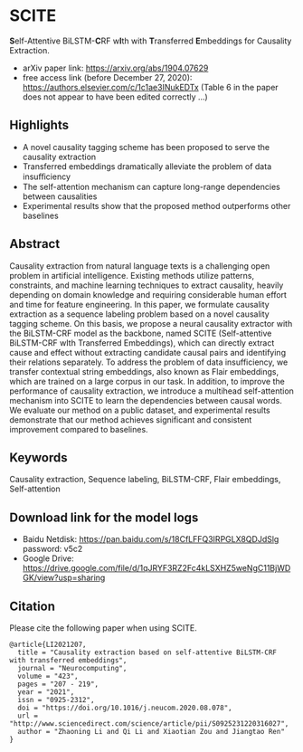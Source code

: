 # SCITE
**S**elf-Attentive BiLSTM-**C**RF w**I**th with **T**ransferred **E**mbeddings for Causality Extraction.
- arXiv paper link: https://arxiv.org/abs/1904.07629
- free access link (before December 27, 2020): https://authors.elsevier.com/c/1c1ae3INukEDTx 
(Table 6 in the paper does not appear to have been edited correctly ...)

## Highlights
- A novel causality tagging scheme has been proposed to serve the causality extraction
- Transferred embeddings dramatically alleviate the problem of data insuﬃciency
- The self-attention mechanism can capture long-range dependencies between causalities
- Experimental results show that the proposed method outperforms other baselines

## Abstract

Causality extraction from natural language texts is a challenging open problem in artificial intelligence. Existing methods utilize patterns, constraints, and machine learning techniques to extract causality, heavily depending on domain knowledge and requiring considerable human effort and time for feature engineering. In this paper, we formulate causality extraction as a sequence labeling problem based on a novel causality tagging scheme. On this basis, we propose a neural causality extractor with the BiLSTM-CRF model as the backbone, named SCITE (Self-attentive BiLSTM-CRF wIth Transferred Embeddings), which can directly extract cause and effect without extracting candidate causal pairs and identifying their relations separately. To address the problem of data insufficiency, we transfer contextual string embeddings, also known as Flair embeddings, which are trained on a large corpus in our task. In addition, to improve the performance of causality extraction, we introduce a multihead self-attention mechanism into SCITE to learn the dependencies between causal words. We evaluate our method on a public dataset, and experimental results demonstrate that our method achieves significant and consistent improvement compared to baselines.

## Keywords

Causality extraction, Sequence labeling, BiLSTM-CRF, Flair embeddings, Self-attention

## Download link for the model logs

- Baidu Netdisk: https://pan.baidu.com/s/18CfLFFQ3IRPGLX8QDJdSlg password: v5c2
- Google Drive: https://drive.google.com/file/d/1qJRYF3RZ2Fc4kLSXHZ5weNgC11BjWDGK/view?usp=sharing

## Citation
Please cite the following paper when using SCITE.

    @article{LI2021207,
      title = "Causality extraction based on self-attentive BiLSTM-CRF with transferred embeddings",
      journal = "Neurocomputing",
      volume = "423",
      pages = "207 - 219",
      year = "2021",
      issn = "0925-2312",
      doi = "https://doi.org/10.1016/j.neucom.2020.08.078",
      url = "http://www.sciencedirect.com/science/article/pii/S0925231220316027",
      author = "Zhaoning Li and Qi Li and Xiaotian Zou and Jiangtao Ren"
    }
